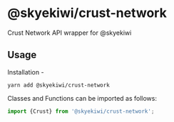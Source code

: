 # @skyekiwi/crust-network

Crust Network API wrapper for @skyekiwi

## Usage

Installation -

```
yarn add @skyekiwi/crust-network
```

Classes and Functions can be imported as follows:

```js
import {Crust} from '@skyekiwi/crust-network';
```
